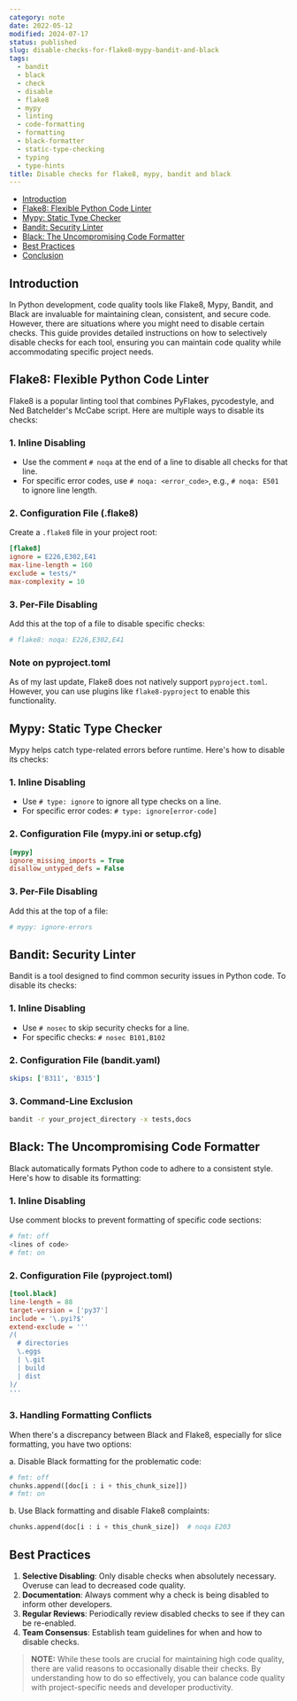 ```yaml
---
category: note
date: 2022-05-12
modified: 2024-07-17
status: published
slug: disable-checks-for-flake8-mypy-bandit-and-black
tags:
  - bandit
  - black
  - check
  - disable
  - flake8
  - mypy
  - linting
  - code-formatting
  - formatting
  - black-formatter
  - static-type-checking
  - typing
  - type-hints
title: Disable checks for flake8, mypy, bandit and black
---
```


<!-- MarkdownTOC levels="2" autolink="true" autoanchor="true" -->

- [Introduction](#introduction)
- [Flake8: Flexible Python Code Linter](#flake8-flexible-python-code-linter)
- [Mypy: Static Type Checker](#mypy-static-type-checker)
- [Bandit: Security Linter](#bandit-security-linter)
- [Black: The Uncompromising Code Formatter](#black-the-uncompromising-code-formatter)
- [Best Practices](#best-practices)
- [Conclusion](#conclusion)

<!-- /MarkdownTOC -->

<a id="introduction"></a>

## Introduction

In Python development, code quality tools like Flake8, Mypy, Bandit, and Black are invaluable for maintaining clean, consistent, and secure code. However, there are situations where you might need to disable certain checks. This guide provides detailed instructions on how to selectively disable checks for each tool, ensuring you can maintain code quality while accommodating specific project needs.

<a id="flake8-flexible-python-code-linter"></a>

## Flake8: Flexible Python Code Linter

Flake8 is a popular linting tool that combines PyFlakes, pycodestyle, and Ned Batchelder's McCabe script. Here are multiple ways to disable its checks:

<a id="1-inline-disabling"></a>

### 1. Inline Disabling

- Use the comment `# noqa` at the end of a line to disable all checks for that line.
- For specific error codes, use `# noqa: <error_code>`, e.g., `# noqa: E501` to ignore line length.

<a id="2-configuration-file-flake8"></a>

### 2. Configuration File (.flake8)

Create a `.flake8` file in your project root:
```ini
[flake8]
ignore = E226,E302,E41
max-line-length = 160
exclude = tests/*
max-complexity = 10
```

<a id="3-per-file-disabling"></a>

### 3. Per-File Disabling

Add this at the top of a file to disable specific checks:
```python
# flake8: noqa: E226,E302,E41
```

<a id="note-on-pyprojecttoml"></a>

### Note on pyproject.toml

As of my last update, Flake8 does not natively support `pyproject.toml`. However, you can use plugins like `flake8-pyproject` to enable this functionality.

<a id="mypy-static-type-checker"></a>

## Mypy: Static Type Checker

Mypy helps catch type-related errors before runtime. Here's how to disable its checks:

<a id="1-inline-disabling-1"></a>

### 1. Inline Disabling

- Use `# type: ignore` to ignore all type checks on a line.
- For specific error codes: `# type: ignore[error-code]`

<a id="2-configuration-file-mypyini-or-setupcfg"></a>

### 2. Configuration File (mypy.ini or setup.cfg)

```ini
[mypy]
ignore_missing_imports = True
disallow_untyped_defs = False
```

<a id="3-per-file-disabling-1"></a>

### 3. Per-File Disabling

Add this at the top of a file:
```python
# mypy: ignore-errors
```

<a id="bandit-security-linter"></a>

## Bandit: Security Linter

Bandit is a tool designed to find common security issues in Python code. To disable its checks:

<a id="1-inline-disabling-2"></a>

### 1. Inline Disabling

- Use `# nosec` to skip security checks for a line.
- For specific checks: `# nosec B101,B102`

<a id="2-configuration-file-bandityaml"></a>

### 2. Configuration File (bandit.yaml)

```yaml
skips: ['B311', 'B315']
```

<a id="3-command-line-exclusion"></a>

### 3. Command-Line Exclusion

```bash
bandit -r your_project_directory -x tests,docs
```

<a id="black-the-uncompromising-code-formatter"></a>

## Black: The Uncompromising Code Formatter

Black automatically formats Python code to adhere to a consistent style. Here's how to disable its formatting:

<a id="1-inline-disabling-3"></a>

### 1. Inline Disabling

Use comment blocks to prevent formatting of specific code sections:
```python
# fmt: off
<lines of code>
# fmt: on 
```

<a id="2-configuration-file-pyprojecttoml"></a>

### 2. Configuration File (pyproject.toml)

```toml
[tool.black]
line-length = 88
target-version = ['py37']
include = '\.pyi?$'
extend-exclude = '''
/(
  # directories
  \.eggs
  | \.git
  | build
  | dist
)/
'''
```

<a id="3-handling-formatting-conflicts"></a>

### 3. Handling Formatting Conflicts

When there's a discrepancy between Black and Flake8, especially for slice formatting, you have two options:

a. Disable Black formatting for the problematic code:
```python
# fmt: off
chunks.append([doc[i : i + this_chunk_size]])
# fmt: on
```

b. Use Black formatting and disable Flake8 complaints:
```python
chunks.append(doc[i : i + this_chunk_size])  # noqa E203
```

<a id="best-practices"></a>

## Best Practices

1. **Selective Disabling**: Only disable checks when absolutely necessary. Overuse can lead to decreased code quality.
2. **Documentation**: Always comment why a check is being disabled to inform other developers.
3. **Regular Reviews**: Periodically review disabled checks to see if they can be re-enabled.
4. **Team Consensus**: Establish team guidelines for when and how to disable checks.

> **NOTE:** While these tools are crucial for maintaining high code quality, there are valid reasons to occasionally disable their checks. By understanding how to do so effectively, you can balance code quality with project-specific needs and developer productivity.
